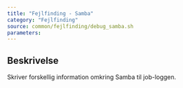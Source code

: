 ```yaml
---
title: "Fejlfinding - Samba"
category: "Fejlfinding"
source: common/fejlfinding/debug_samba.sh
parameters:
---
```


## Beskrivelse
Skriver forskellig information omkring Samba til job-loggen.